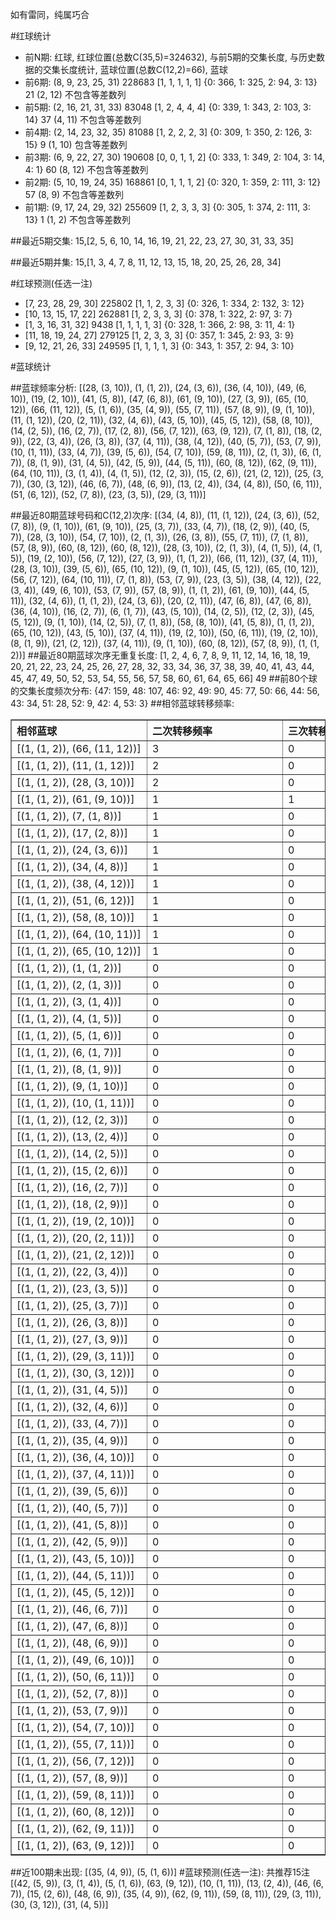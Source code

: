 <!-- 
.. title: 大乐透12097期(2012-08-20)数据分析报告
.. slug: dlott-12097-2012-08-20-report
.. date: 2012-08-21 08:00:00 UTC+08:00
.. tags: Lottery
.. link: 
.. description: 
.. type: text
-->

如有雷同，纯属巧合

<!-- TEASER_END-->

#红球统计

- 前N期: 红球, 红球位置(总数C(35,5)=324632), 与前5期的交集长度, 与历史数据的交集长度统计, 蓝球位置(总数C(12,2)=66), 蓝球
- 前6期: (8, 9, 23, 25, 31) 228683 [1, 1, 1, 1, 1] {0: 366, 1: 325, 2: 94, 3: 13} 21 (2, 12) 不包含等差数列
- 前5期: (2, 16, 21, 31, 33) 83048 [1, 2, 4, 4, 4] {0: 339, 1: 343, 2: 103, 3: 14} 37 (4, 11) 不包含等差数列
- 前4期: (2, 14, 23, 32, 35) 81088 [1, 2, 2, 2, 3] {0: 309, 1: 350, 2: 126, 3: 15} 9 (1, 10) 包含等差数列
- 前3期: (6, 9, 22, 27, 30) 190608 [0, 0, 1, 1, 2] {0: 333, 1: 349, 2: 104, 3: 14, 4: 1} 60 (8, 12) 不包含等差数列
- 前2期: (5, 10, 19, 24, 35) 168861 [0, 1, 1, 1, 2] {0: 320, 1: 359, 2: 111, 3: 12} 57 (8, 9) 不包含等差数列
- 前1期: (9, 17, 24, 29, 32) 255609 [1, 2, 3, 3, 3] {0: 305, 1: 374, 2: 111, 3: 13} 1 (1, 2) 不包含等差数列

##最近5期交集:
15,[2, 5, 6, 10, 14, 16, 19, 21, 22, 23, 27, 30, 31, 33, 35]

##最近5期并集:
15,[1, 3, 4, 7, 8, 11, 12, 13, 15, 18, 20, 25, 26, 28, 34]

#红球预测(任选一注)

- [7, 23, 28, 29, 30] 225802 [1, 1, 2, 3, 3] {0: 326, 1: 334, 2: 132, 3: 12}
- [10, 13, 15, 17, 22] 262881 [1, 2, 3, 3, 3] {0: 378, 1: 322, 2: 97, 3: 7}
- [1, 3, 16, 31, 32] 9438 [1, 1, 1, 1, 3] {0: 328, 1: 366, 2: 98, 3: 11, 4: 1}
- [11, 18, 19, 24, 27] 279125 [1, 2, 3, 3, 3] {0: 357, 1: 345, 2: 93, 3: 9}
- [9, 12, 21, 26, 33] 249595 [1, 1, 1, 1, 3] {0: 343, 1: 357, 2: 94, 3: 10}

#蓝球统计

##蓝球频率分析:
[(28, (3, 10)), (1, (1, 2)), (24, (3, 6)), (36, (4, 10)), (49, (6, 10)), (19, (2, 10)), (41, (5, 8)), (47, (6, 8)), (61, (9, 10)), (27, (3, 9)), (65, (10, 12)), (66, (11, 12)), (5, (1, 6)), (35, (4, 9)), (55, (7, 11)), (57, (8, 9)), (9, (1, 10)), (11, (1, 12)), (20, (2, 11)), (32, (4, 6)), (43, (5, 10)), (45, (5, 12)), (58, (8, 10)), (14, (2, 5)), (16, (2, 7)), (17, (2, 8)), (56, (7, 12)), (63, (9, 12)), (7, (1, 8)), (18, (2, 9)), (22, (3, 4)), (26, (3, 8)), (37, (4, 11)), (38, (4, 12)), (40, (5, 7)), (53, (7, 9)), (10, (1, 11)), (33, (4, 7)), (39, (5, 6)), (54, (7, 10)), (59, (8, 11)), (2, (1, 3)), (6, (1, 7)), (8, (1, 9)), (31, (4, 5)), (42, (5, 9)), (44, (5, 11)), (60, (8, 12)), (62, (9, 11)), (64, (10, 11)), (3, (1, 4)), (4, (1, 5)), (12, (2, 3)), (15, (2, 6)), (21, (2, 12)), (25, (3, 7)), (30, (3, 12)), (46, (6, 7)), (48, (6, 9)), (13, (2, 4)), (34, (4, 8)), (50, (6, 11)), (51, (6, 12)), (52, (7, 8)), (23, (3, 5)), (29, (3, 11))]

##最近80期蓝球号码和C(12,2)次序:
[(34, (4, 8)), (11, (1, 12)), (24, (3, 6)), (52, (7, 8)), (9, (1, 10)), (61, (9, 10)), (25, (3, 7)), (33, (4, 7)), (18, (2, 9)), (40, (5, 7)), (28, (3, 10)), (54, (7, 10)), (2, (1, 3)), (26, (3, 8)), (55, (7, 11)), (7, (1, 8)), (57, (8, 9)), (60, (8, 12)), (60, (8, 12)), (28, (3, 10)), (2, (1, 3)), (4, (1, 5)), (4, (1, 5)), (19, (2, 10)), (56, (7, 12)), (27, (3, 9)), (1, (1, 2)), (66, (11, 12)), (37, (4, 11)), (28, (3, 10)), (39, (5, 6)), (65, (10, 12)), (9, (1, 10)), (45, (5, 12)), (65, (10, 12)), (56, (7, 12)), (64, (10, 11)), (7, (1, 8)), (53, (7, 9)), (23, (3, 5)), (38, (4, 12)), (22, (3, 4)), (49, (6, 10)), (53, (7, 9)), (57, (8, 9)), (1, (1, 2)), (61, (9, 10)), (44, (5, 11)), (32, (4, 6)), (1, (1, 2)), (24, (3, 6)), (20, (2, 11)), (47, (6, 8)), (47, (6, 8)), (36, (4, 10)), (16, (2, 7)), (6, (1, 7)), (43, (5, 10)), (14, (2, 5)), (12, (2, 3)), (45, (5, 12)), (9, (1, 10)), (14, (2, 5)), (7, (1, 8)), (58, (8, 10)), (41, (5, 8)), (1, (1, 2)), (65, (10, 12)), (43, (5, 10)), (37, (4, 11)), (19, (2, 10)), (50, (6, 11)), (19, (2, 10)), (8, (1, 9)), (21, (2, 12)), (37, (4, 11)), (9, (1, 10)), (60, (8, 12)), (57, (8, 9)), (1, (1, 2))]
##最近80期蓝球次序无重复长度:
[1, 2, 4, 6, 7, 8, 9, 11, 12, 14, 16, 18, 19, 20, 21, 22, 23, 24, 25, 26, 27, 28, 32, 33, 34, 36, 37, 38, 39, 40, 41, 43, 44, 45, 47, 49, 50, 52, 53, 54, 55, 56, 57, 58, 60, 61, 64, 65, 66] 49
##前80个球的交集长度频次分布:
{47: 159, 48: 107, 46: 92, 49: 90, 45: 77, 50: 66, 44: 56, 43: 34, 51: 28, 52: 9, 42: 4, 53: 3}
##相邻蓝球转移频率:
<table border="1" class="table table-striped dataframe">
  <thead>
    <tr style="text-align: left;">
      <th style="min-width: 200px;">相邻蓝球</th>
      <th style="min-width: 200px;">二次转移频率</th>
      <th style="min-width: 200px;">三次转移频率</th>
    </tr>
  </thead>
  <tbody>
    <tr>
      <td> [(1, (1, 2)), (66, (11, 12))]</td>
      <td> 3</td>
      <td> 0</td>
    </tr>
    <tr>
      <td>  [(1, (1, 2)), (11, (1, 12))]</td>
      <td> 2</td>
      <td> 0</td>
    </tr>
    <tr>
      <td>  [(1, (1, 2)), (28, (3, 10))]</td>
      <td> 2</td>
      <td> 0</td>
    </tr>
    <tr>
      <td>  [(1, (1, 2)), (61, (9, 10))]</td>
      <td> 1</td>
      <td> 1</td>
    </tr>
    <tr>
      <td>    [(1, (1, 2)), (7, (1, 8))]</td>
      <td> 1</td>
      <td> 0</td>
    </tr>
    <tr>
      <td>   [(1, (1, 2)), (17, (2, 8))]</td>
      <td> 1</td>
      <td> 0</td>
    </tr>
    <tr>
      <td>   [(1, (1, 2)), (24, (3, 6))]</td>
      <td> 1</td>
      <td> 0</td>
    </tr>
    <tr>
      <td>   [(1, (1, 2)), (34, (4, 8))]</td>
      <td> 1</td>
      <td> 0</td>
    </tr>
    <tr>
      <td>  [(1, (1, 2)), (38, (4, 12))]</td>
      <td> 1</td>
      <td> 0</td>
    </tr>
    <tr>
      <td>  [(1, (1, 2)), (51, (6, 12))]</td>
      <td> 1</td>
      <td> 0</td>
    </tr>
    <tr>
      <td>  [(1, (1, 2)), (58, (8, 10))]</td>
      <td> 1</td>
      <td> 0</td>
    </tr>
    <tr>
      <td> [(1, (1, 2)), (64, (10, 11))]</td>
      <td> 1</td>
      <td> 0</td>
    </tr>
    <tr>
      <td> [(1, (1, 2)), (65, (10, 12))]</td>
      <td> 1</td>
      <td> 0</td>
    </tr>
    <tr>
      <td>    [(1, (1, 2)), (1, (1, 2))]</td>
      <td> 0</td>
      <td> 0</td>
    </tr>
    <tr>
      <td>    [(1, (1, 2)), (2, (1, 3))]</td>
      <td> 0</td>
      <td> 0</td>
    </tr>
    <tr>
      <td>    [(1, (1, 2)), (3, (1, 4))]</td>
      <td> 0</td>
      <td> 0</td>
    </tr>
    <tr>
      <td>    [(1, (1, 2)), (4, (1, 5))]</td>
      <td> 0</td>
      <td> 0</td>
    </tr>
    <tr>
      <td>    [(1, (1, 2)), (5, (1, 6))]</td>
      <td> 0</td>
      <td> 0</td>
    </tr>
    <tr>
      <td>    [(1, (1, 2)), (6, (1, 7))]</td>
      <td> 0</td>
      <td> 0</td>
    </tr>
    <tr>
      <td>    [(1, (1, 2)), (8, (1, 9))]</td>
      <td> 0</td>
      <td> 0</td>
    </tr>
    <tr>
      <td>   [(1, (1, 2)), (9, (1, 10))]</td>
      <td> 0</td>
      <td> 0</td>
    </tr>
    <tr>
      <td>  [(1, (1, 2)), (10, (1, 11))]</td>
      <td> 0</td>
      <td> 0</td>
    </tr>
    <tr>
      <td>   [(1, (1, 2)), (12, (2, 3))]</td>
      <td> 0</td>
      <td> 0</td>
    </tr>
    <tr>
      <td>   [(1, (1, 2)), (13, (2, 4))]</td>
      <td> 0</td>
      <td> 0</td>
    </tr>
    <tr>
      <td>   [(1, (1, 2)), (14, (2, 5))]</td>
      <td> 0</td>
      <td> 0</td>
    </tr>
    <tr>
      <td>   [(1, (1, 2)), (15, (2, 6))]</td>
      <td> 0</td>
      <td> 0</td>
    </tr>
    <tr>
      <td>   [(1, (1, 2)), (16, (2, 7))]</td>
      <td> 0</td>
      <td> 0</td>
    </tr>
    <tr>
      <td>   [(1, (1, 2)), (18, (2, 9))]</td>
      <td> 0</td>
      <td> 0</td>
    </tr>
    <tr>
      <td>  [(1, (1, 2)), (19, (2, 10))]</td>
      <td> 0</td>
      <td> 0</td>
    </tr>
    <tr>
      <td>  [(1, (1, 2)), (20, (2, 11))]</td>
      <td> 0</td>
      <td> 0</td>
    </tr>
    <tr>
      <td>  [(1, (1, 2)), (21, (2, 12))]</td>
      <td> 0</td>
      <td> 0</td>
    </tr>
    <tr>
      <td>   [(1, (1, 2)), (22, (3, 4))]</td>
      <td> 0</td>
      <td> 0</td>
    </tr>
    <tr>
      <td>   [(1, (1, 2)), (23, (3, 5))]</td>
      <td> 0</td>
      <td> 0</td>
    </tr>
    <tr>
      <td>   [(1, (1, 2)), (25, (3, 7))]</td>
      <td> 0</td>
      <td> 0</td>
    </tr>
    <tr>
      <td>   [(1, (1, 2)), (26, (3, 8))]</td>
      <td> 0</td>
      <td> 0</td>
    </tr>
    <tr>
      <td>   [(1, (1, 2)), (27, (3, 9))]</td>
      <td> 0</td>
      <td> 0</td>
    </tr>
    <tr>
      <td>  [(1, (1, 2)), (29, (3, 11))]</td>
      <td> 0</td>
      <td> 0</td>
    </tr>
    <tr>
      <td>  [(1, (1, 2)), (30, (3, 12))]</td>
      <td> 0</td>
      <td> 0</td>
    </tr>
    <tr>
      <td>   [(1, (1, 2)), (31, (4, 5))]</td>
      <td> 0</td>
      <td> 0</td>
    </tr>
    <tr>
      <td>   [(1, (1, 2)), (32, (4, 6))]</td>
      <td> 0</td>
      <td> 0</td>
    </tr>
    <tr>
      <td>   [(1, (1, 2)), (33, (4, 7))]</td>
      <td> 0</td>
      <td> 0</td>
    </tr>
    <tr>
      <td>   [(1, (1, 2)), (35, (4, 9))]</td>
      <td> 0</td>
      <td> 0</td>
    </tr>
    <tr>
      <td>  [(1, (1, 2)), (36, (4, 10))]</td>
      <td> 0</td>
      <td> 0</td>
    </tr>
    <tr>
      <td>  [(1, (1, 2)), (37, (4, 11))]</td>
      <td> 0</td>
      <td> 0</td>
    </tr>
    <tr>
      <td>   [(1, (1, 2)), (39, (5, 6))]</td>
      <td> 0</td>
      <td> 0</td>
    </tr>
    <tr>
      <td>   [(1, (1, 2)), (40, (5, 7))]</td>
      <td> 0</td>
      <td> 0</td>
    </tr>
    <tr>
      <td>   [(1, (1, 2)), (41, (5, 8))]</td>
      <td> 0</td>
      <td> 0</td>
    </tr>
    <tr>
      <td>   [(1, (1, 2)), (42, (5, 9))]</td>
      <td> 0</td>
      <td> 0</td>
    </tr>
    <tr>
      <td>  [(1, (1, 2)), (43, (5, 10))]</td>
      <td> 0</td>
      <td> 0</td>
    </tr>
    <tr>
      <td>  [(1, (1, 2)), (44, (5, 11))]</td>
      <td> 0</td>
      <td> 0</td>
    </tr>
    <tr>
      <td>  [(1, (1, 2)), (45, (5, 12))]</td>
      <td> 0</td>
      <td> 0</td>
    </tr>
    <tr>
      <td>   [(1, (1, 2)), (46, (6, 7))]</td>
      <td> 0</td>
      <td> 0</td>
    </tr>
    <tr>
      <td>   [(1, (1, 2)), (47, (6, 8))]</td>
      <td> 0</td>
      <td> 0</td>
    </tr>
    <tr>
      <td>   [(1, (1, 2)), (48, (6, 9))]</td>
      <td> 0</td>
      <td> 0</td>
    </tr>
    <tr>
      <td>  [(1, (1, 2)), (49, (6, 10))]</td>
      <td> 0</td>
      <td> 0</td>
    </tr>
    <tr>
      <td>  [(1, (1, 2)), (50, (6, 11))]</td>
      <td> 0</td>
      <td> 0</td>
    </tr>
    <tr>
      <td>   [(1, (1, 2)), (52, (7, 8))]</td>
      <td> 0</td>
      <td> 0</td>
    </tr>
    <tr>
      <td>   [(1, (1, 2)), (53, (7, 9))]</td>
      <td> 0</td>
      <td> 0</td>
    </tr>
    <tr>
      <td>  [(1, (1, 2)), (54, (7, 10))]</td>
      <td> 0</td>
      <td> 0</td>
    </tr>
    <tr>
      <td>  [(1, (1, 2)), (55, (7, 11))]</td>
      <td> 0</td>
      <td> 0</td>
    </tr>
    <tr>
      <td>  [(1, (1, 2)), (56, (7, 12))]</td>
      <td> 0</td>
      <td> 0</td>
    </tr>
    <tr>
      <td>   [(1, (1, 2)), (57, (8, 9))]</td>
      <td> 0</td>
      <td> 0</td>
    </tr>
    <tr>
      <td>  [(1, (1, 2)), (59, (8, 11))]</td>
      <td> 0</td>
      <td> 0</td>
    </tr>
    <tr>
      <td>  [(1, (1, 2)), (60, (8, 12))]</td>
      <td> 0</td>
      <td> 0</td>
    </tr>
    <tr>
      <td>  [(1, (1, 2)), (62, (9, 11))]</td>
      <td> 0</td>
      <td> 0</td>
    </tr>
    <tr>
      <td>  [(1, (1, 2)), (63, (9, 12))]</td>
      <td> 0</td>
      <td> 0</td>
    </tr>
  </tbody>
</table>
##近100期未出现:
[(35, (4, 9)), (5, (1, 6))]
#蓝球预测(任选一注):
共推荐15注
[(42, (5, 9)), (3, (1, 4)), (5, (1, 6)), (63, (9, 12)), (10, (1, 11)), (13, (2, 4)), (46, (6, 7)), (15, (2, 6)), (48, (6, 9)), (35, (4, 9)), (62, (9, 11)), (59, (8, 11)), (29, (3, 11)), (30, (3, 12)), (31, (4, 5))]

